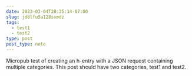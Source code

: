 ```yaml
---
date: 2023-03-04T20:35:14-07:00
slug: jd8lfu5a128sxmdz
tags:
  - test1
  - test2
type: post
post_type: note
---
```

Micropub test of creating an h-entry with a JSON request containing multiple categories. This post should have two categories, test1 and test2.